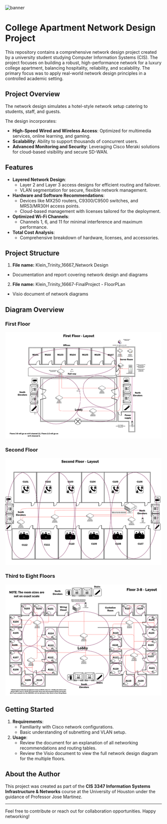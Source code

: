 ![banner](https://www.ciotech.us/wp-content/uploads/2024/05/network-design-scaled.jpeg)

# College Apartment Network Design Project

This repository contains a comprehensive network design project created by a university student studying Computer Information Systems (CIS). The project focuses on building a robust, high-performance network for a luxury college apartment, balancing hospitality, reliability, and scalability. The primary focus was to apply real-world network design principles in a controlled academic setting.

## Project Overview

The network design simulates a hotel-style network setup catering to students, staff, and guests. 

The design incorporates:
- **High-Speed Wired and Wireless Access**: Optimized for multimedia services, online learning, and gaming.
- **Scalability**: Ability to support thousands of concurrent users.
- **Advanced Monitoring and Security**: Leveraging Cisco Meraki solutions for cloud-based visibility and secure SD-WAN.

## Features

- **Layered Network Design**:
  - Layer 2 and Layer 3 access designs for efficient routing and failover.
  - VLAN segmentation for secure, flexible network management.
- **Hardware and Software Recommendations**:
  - Devices like MX250 routers, C9300/C9500 switches, and MR53/MR30H access points.
  - Cloud-based management with licenses tailored for the deployment.
- **Optimized Wi-Fi Channels**:
  - Channels 1, 6, and 11 for minimal interference and maximum performance.
- **Total Cost Analysis**:
  - Comprehensive breakdown of hardware, licenses, and accessories.

## Project Structure
1. **File name:** Klein_Trinity_16667_Network Design
- Documentation and report covering network design and diagrams
2. **File name:** Klein_Trinity_16667-FinalProject - FloorPLan
- Visio document of network diagrams

## Diagram Overview

### First Floor
![Screenshot](diagram-3.png)

### Second Floor
![Screenshot](diagram-2.png)


### Third to Eight Floors
![Screenshot](diagram-1.png)


## Getting Started

1. **Requirements**:
   - Familiarity with Cisco network configurations.
   - Basic understanding of subnetting and VLAN setup.
2. **Usage**:
   - Review the document for an explanation of all networking recommendations and routing tables. 
   - Review the Visio document to view the full network design diagram for the multiple floors.

## About the Author

This project was created as part of the **CIS 3347 Information Systems Infrastructure & Networks** course at the University of Houston under the guidance of Professor Jose Martinez. 

---

Feel free to contribute or reach out for collaboration opportunities. Happy networking!
